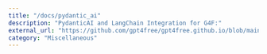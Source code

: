 ```yaml
---
title: "/docs/pydantic_ai"
description: "PydanticAI and LangChain Integration for G4F:"
external_url: "https://github.com/gpt4free/gpt4free.github.io/blob/main/docs/pydantic_ai.md"
category: "Miscellaneous"
---
```

